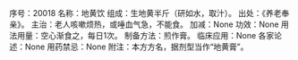序号：20018
名称：地黄饮
组成：生地黄半斤（研如水，取汁）。
出处：《养老奉亲》。
主治：老人咳嗽烦热，或唾血气急，不能食。
加减：None
功效：None
用法用量：空心渐食之，每日1次。
制备方法：煎作膏。
临床应用：None
各家论述：None
用药禁忌：None
附注：本方方名，据剂型当作“地黄膏”。
